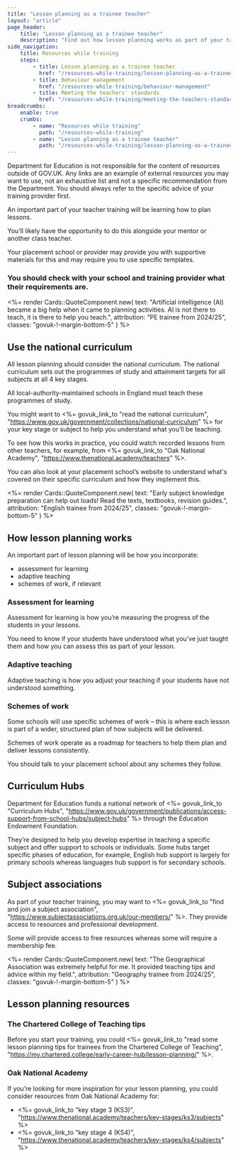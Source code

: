 ```yaml
---
title: "Lesson planning as a trainee teacher"
layout: "article"
page_header:
    title: "Lesson planning as a trainee teacher"
    description: "Find out how lesson planning works as part of your training and explore example lesson planning resources."
side_navigation:
    title: Resources while training
    steps:
        - title: Lesson planning as a trainee teacher 
          href: "/resources-while-training/lesson-planning-as-a-trainee-teacher"
        - title: Behaviour management 
          href: "/resources-while-training/behaviour-management"
        - title: Meeting the teachers' standards 
          href: "/resources-while-training/meeting-the-teachers-standards"
breadcrumbs: 
    enable: true
    crumbs: 
        - name: "Resources while training"
          path: "/resources-while-training"
        - name: "Lesson planning as a trainee teacher"
          path: "/resources-while-training/lesson-planning-as-a-trainee-teacher"
---
```

Department for Education is not responsible for the content of resources outside of GOV.UK. Any links are an example of external resources you may want to use, not an exhaustive list and not a specific recommendation from the Department. You should always refer to the specific advice of your training provider first.

An important part of your teacher training will be learning how to plan lessons.

You’ll likely have the opportunity to do this alongside your mentor or another class teacher.

Your placement school or provider may provide you with supportive materials for this and may require you to use specific templates.

### You should check with your school and training provider what their requirements are.

<%= render Cards::QuoteComponent.new(
    text: "Artificial intelligence (AI) became a big help when it came to planning activities. AI is not there to teach, it is there to help you teach.",
    attribution: "PE trainee from 2024/25",
    classes: "govuk-!-margin-bottom-5"
) %>

## Use the national curriculum
All lesson planning should consider the national curriculum. The national curriculum sets out the programmes of study and attainment targets for all subjects at all 4 key stages.

All local-authority-maintained schools in England must teach these programmes of study.

You might want to <%= govuk_link_to "read the national curriculum", "https://www.gov.uk/government/collections/national-curriculum" %> for your key stage or subject to help you understand what you’ll be teaching.

To see how this works in practice, you could watch recorded lessons from other teachers, for example, from <%= govuk_link_to "Oak National Academy", "https://www.thenational.academy/teachers" %>.

You can also look at your placement school’s website to understand what's covered on their specific curriculum and how they implement this.

<%= render Cards::QuoteComponent.new(
    text: "Early subject knowledge preparation can help out loads! Read the texts, textbooks, revision guides.",
    attribution: "English trainee from 2024/25",
    classes: "govuk-!-margin-bottom-5"
) %>

## How lesson planning works
An important part of lesson planning will be how you incorporate:

- assessment for learning
- adaptive teaching
- schemes of work, if relevant

### Assessment for learning
Assessment for learning is how you’re measuring the progress of the students in your lessons.

You need to know if your students have understood what you’ve just taught them and how you can assess this as part of your lesson.

### Adaptive teaching
Adaptive teaching is how you adjust your teaching if your students have not understood something.

### Schemes of work
Some schools will use specific schemes of work – this is where each lesson is part of a wider, structured plan of how subjects will be delivered.

Schemes of work operate as a roadmap for teachers to help them plan and deliver lessons consistently.

You should talk to your placement school about any schemes they follow.

## Curriculum Hubs
Department for Education funds a national network of <%= govuk_link_to "Curriculum Hubs", "https://www.gov.uk/government/publications/access-support-from-school-hubs/subject-hubs" %> through the Education Endowment Foundation.

They’re designed to help you develop expertise in teaching a specific subject and offer support to schools or individuals. Some hubs target specific phases of education, for example, English hub support is largely for primary schools whereas languages hub support is for secondary schools.

## Subject associations
As part of your teacher training, you may want to <%= govuk_link_to "find and join a subject association", "https://www.subjectassociations.org.uk/our-members/" %>. They provide access to resources and professional development.

Some will provide access to free resources whereas some will require a membership fee.

<%= render Cards::QuoteComponent.new(
    text: "The Geographical Association was extremely helpful for me. It provided teaching tips and advice within my field.",
    attribution: "Geography trainee from 2024/25",
    classes: "govuk-!-margin-bottom-5"
) %>

## Lesson planning resources
### The Chartered College of Teaching tips
Before you start your training, you could <%= govuk_link_to "read some lesson planning tips for trainees from the Chartered College of Teaching", "https://my.chartered.college/early-career-hub/lesson-planning/" %>.

### Oak National Academy
If you’re looking for more inspiration for your lesson planning, you could consider resources from Oak National Academy for:

- <%= govuk_link_to "key stage 3 (KS3)", "https://www.thenational.academy/teachers/key-stages/ks3/subjects" %>
- <%= govuk_link_to "key stage 4 (KS4)", "https://www.thenational.academy/teachers/key-stages/ks4/subjects" %>
